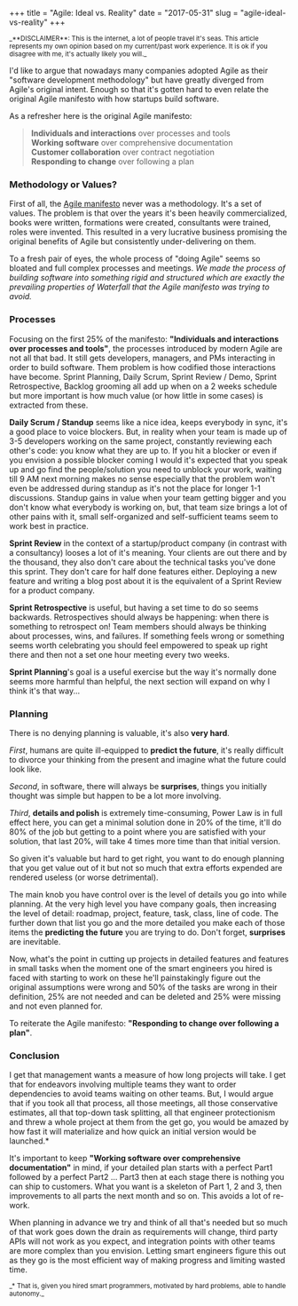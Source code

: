 +++
title = "Agile: Ideal vs. Reality"
date = "2017-05-31"
slug = "agile-ideal-vs-reality"
+++

<small>
_**DISCLAIMER**: This is the internet, a lot of people travel it's seas. This article represents my
own opinion based on my current/past work experience. It is ok if you disagree with me, it's
actually likely you will._
</small>

I'd like to argue that nowadays many companies adopted Agile as their "software development
methodology" but have greatly diverged from Agile's original intent. Enough so that it's
gotten hard to even relate the original Agile manifesto with how startups build software.

As a refresher here is the original Agile manifesto:

> **Individuals and interactions** over processes and tools<br>
> **Working software** over comprehensive documentation<br>
> **Customer collaboration** over contract negotiation<br>
> **Responding to change** over following a plan

### Methodology or Values?

First of all, the [Agile manifesto](http://agilemanifesto.org/) never was a methodology.
It's a set of values. The problem is that over the years it's been heavily commercialized,
books were written, formations were created, consultants were trained, roles were invented.
This resulted in a very lucrative business promising the original benefits of Agile but consistently
under-delivering on them.

To a fresh pair of eyes, the whole process of "doing Agile" seems so bloated and full complex
processes and meetings. _We made the process of building software into something rigid and
structured which are exactly the prevailing properties of Waterfall that the Agile manifesto
was trying to avoid._

### Processes

Focusing on the first 25% of the manifesto: **"Individuals and interactions over processes and
tools"**, the processes introduced by modern Agile are not all that bad. It still gets developers,
managers, and PMs interacting in order to build software. Them problem is how codified those
interactions have become. Sprint Planning, Daily Scrum, Sprint Review / Demo, Sprint Retrospective,
Backlog grooming all add up when on a 2 weeks schedule but more important is how much value (or
how little in some cases) is extracted from these.

**Daily Scrum / Standup** seems like a nice idea, keeps everybody in sync, it's a good place to voice
blockers. But, in reality when your team is made up of 3-5 developers working on the same project,
constantly reviewing each other's code: you know what they are up to. If you hit a blocker or even
if you envision a possible blocker coming I would it's expected that you speak up and go find
the people/solution you need to unblock your work, waiting till 9 AM next morning makes no sense
especially that the problem won't even be addressed during standup as it's not the place for longer
1-1 discussions. Standup gains in value when your team getting bigger and you don't know what
everybody is working on, but, that team size brings a lot of other pains with it, small
self-organized and self-sufficient teams seem to work best in practice.

**Sprint Review** in the context of a startup/product company (in contrast with a consultancy) looses
a lot of it's meaning. Your clients are out there and by the thousand, they also don't care about
the technical tasks you've done this sprint. They don't care for half done features either.
Deploying a new feature and writing a blog post about it is the equivalent of a Sprint Review for
a product company.

**Sprint Retrospective** is useful, but having a set time to do so seems backwards. Retrospectives
should always be happening: when there is something to retrospect on! Team members should always
be thinking about processes, wins, and failures. If something feels wrong or something seems worth
celebrating you should feel empowered to speak up right there and then not a set one hour meeting
every two weeks.

**Sprint Planning**'s goal is a useful exercise but the way it's normally done seems more harmful
than helpful, the next section will expand on why I think it's that way...

### Planning

There is no denying planning is valuable, it's also **very hard**.

_First_, humans are quite ill-equipped to **predict the future**, it's really
difficult to divorce your thinking from the present and imagine what the future
could look like.

_Second_, in software, there will always be **surprises**, things you initially
thought was simple but happen to be a lot more involving.

_Third_, **details and polish** is extremely time-consuming, Power Law is in
full effect here, you can get a minimal solution done in 20% of the time, it'll
do 80% of the job but getting to a point where you are satisfied with your
  solution, that last 20%, will take 4 times more time than that initial
  version.

So given it's valuable but hard to get right, you want to do enough planning that you get value out
of it but not so much that extra efforts expended are rendered useless (or worse detrimental).

The main knob you have control over is the level of details you go into while planning. At the very
high level you have company goals, then increasing the level of detail: roadmap, project, feature,
task, class, line of code. The further down that list you go and the more detailed you make each of
those items the **predicting the future** you are trying to do. Don't forget, **surprises** are
inevitable.

Now, what's the point in cutting up projects in detailed features and features in small tasks when
the moment one of the smart engineers you hired is faced with starting to work on these he'll
painstakingly figure out the original assumptions were wrong and 50% of the tasks are wrong in their
definition, 25% are not needed and can be deleted and 25% were missing and not even planned for.

To reiterate the Agile manifesto: **"Responding to change over following a plan"**.

### Conclusion

I get that management wants a measure of how long projects will take. I get that for endeavors
involving multiple teams they want to order dependencies to avoid teams waiting on other teams.
But, I would argue that if you took all that process, all those meetings, all those conservative
estimates, all that top-down task splitting, all that engineer protectionism and threw a whole
project at them from the get go, you would be amazed by how fast it will materialize and how quick
an initial version would be launched.*

It's important to keep **"Working software over comprehensive documentation"** in mind, if your
detailed plan starts with a perfect Part1 followed by a perfect Part2 ... Part3 then at each stage
there is nothing you can ship to customers. What you want is a skeleton of Part 1, 2 and 3, then
improvements to all parts the next month and so on. This avoids a lot of re-work.

When planning in advance we try and think of all that's needed but so much of that work goes down
the drain as requirements will change, third party APIs will not work as you expect, and integration
points with other teams are more complex than you envision. Letting smart engineers figure this out
as they go is the most efficient way of making progress and limiting wasted time.

<small>
_* That is, given you hired smart programmers, motivated by hard problems, able to handle autonomy._
</small>
